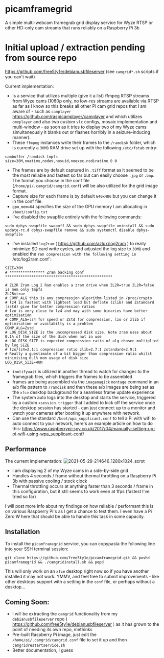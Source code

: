 # picamframegrid
A simple multi-webcam framegrab grid display service for Wyze RTSP or other HD-only cam streams that runs reliably on a Raspberry Pi 3b

# Initial upload / extraction pending from source repo 
https://github.com/free5ty1e/debianusbfileserver (see `camgrid*.sh` scripts if you can't wait)


Current implementation:
* Is a service that utilizes multiple (give it a list) ffmpeg RTSP streams from Wyze cams (1080p only, no low-res streams are available via RTSP as far as I know so this breaks all other Pi cam grid repos that I am aware of - such as `camplayer` https://github.com/raspicamplayer/camplayer and which utilizes `omxplayer` and also two custom `vlc` configs, mosaic implementation and multi-window - as soon as it tries to display two of my Wyze cams simultaneously it blanks out or flashes horribly in a seizure-inducing manner).
* These `ffmpeg` instances write their frames to the `/ramdisk` folder, which is currently a `30MB` RAM drive set up with the following `/etc/fstab` entry:
```
cambuffer /ramdisk tmpfs size=30M,noatime,nodev,nosuid,noexec,nodiratime 0 0
```
* The frames are by default captured in `.tiff` format as it seemed to be the most reliable and fastest so far but can easily choose `.jpg` or `.bmp`.  The format you choose in the conf file (`/home/pi/.camgrid/camgrid.conf`) will be also utilized for the grid image format.
* Capture size for each frame is by default `640x480` but you can change it in the conf file.
* `gpu_mem=64` specifies the size of the GPU memory I am allocating in `/boot/config.txt`
* I've disabled the swapfile entirely with the following commands:
```
sudo dphys-swapfile swapoff && sudo dphys-swapfile uninstall && sudo update-rc.d dphys-swapfile remove && sudo systemctl disable dphys-swapfile
```
* I've installed `log2ram` ( https://github.com/azlux/log2ram ) to really minimize SD card write cycles, and adjusted the log size to `30MB` and enabled the `ram compression with the following setting in `/etc/log2ram.conf`:
```
SIZE=30M
# **************** Zram backing conf  *************************************************

# ZL2R Zram Log 2 Ram enables a zram drive when ZL2R=true ZL2R=false is mem only tmpfs
ZL2R=true
# COMP_ALG this is any compression algorithm listed in /proc/crypto
# lz4 is fastest with lightest load but deflate (zlib) and Zstandard (zstd) give far better compression ratios
# lzo is very close to lz4 and may with some binaries have better optimisation
# COMP_ALG=lz4 for speed or Zstd for compression, lzo or zlib if optimisation or availabilty is a problem
COMP_ALG=Zstd
# LOG_DISK_SIZE is the uncompressed disk size. Note zram uses about 0.1% of the size of the disk when not in use
# LOG_DISK_SIZE is expected compression ratio of alg chosen multiplied by log SIZE
# lzo/lz4=2.1:1 compression ratio zlib=2.7:1 zstandard=2.9:1
# Really a guestimate of a bit bigger than compression ratio whilst minimising 0.1% mem usage of disk size
LOG_DISK_SIZE=40M
```
* `inotifywait` is utilized in another thread to watch for changes to the framegrab files, which triggers the frames to be assembled 
* frames are being assembled via the `imagemagick` `montage` command in an a/b file pattern to `/ramdisk` and then these a/b images are being set as the `xfce` desktop background for a seamless frame update experience
* The system auto logs into the desktop and starts the service, triggered by a custom `xsession.trigger` that I added to kick off the service once the desktop session has started - can just connect up to a monitor and watch your cameras after booting it up anywhere with network.
* Can use the standard `/boot/wpa_supplicant.conf` to tell a Pi with wifi to auto connect to your network, here's an example article on how to do this: https://www.raspberrypi-spy.co.uk/2017/04/manually-setting-up-pi-wifi-using-wpa_supplicant-conf/


## Performance

The current implementation:
![2021-05-29-214646_1280x1024_scrot](https://user-images.githubusercontent.com/5496151/120084426-e1b6c600-c084-11eb-95e6-3c01abccca6e.png)
* I am displaying 2 of my Wyze cams in a side-by-side grid
* Handles 4 seconds / frame without thermal throttling on a Raspberry Pi 3b with passive cooling / stock clock
* Thermal throttling occurs at anything faster than 3 seconds / frame in this configuration, but it still seems to work even at 1fps (fastest I've tried so far)



I will post more info about my findings on how reliable / performant this is on various Raspberry Pi's as I get a chance to test them.  I even have a Pi Zero W here that should be able to handle this task in some capacity.



## Installation
To install the `picamframegrid` service, you can copypasta the following line into your SSH terminal session:
```
git clone https://github.com/free5ty1e/picamframegrid.git && pushd picamframegrid && ./camgridinstall.sh && popd
```

This will only work on an `xfce` desktop right now so if you have another installed it may not work.  YMMV, and feel free to submit improvements - like other desktops support with a setting in the `conf` file, or perhaps without a desktop...



## Coming Soon:
* I will be extracting the `camgrid` functionality from my `debianusbfileserver` repo ( https://github.com/free5ty1e/debianusbfileserver ) as it has grown to the point of needing its own repo, methinks
* Pre-built Raspberry Pi image, just edit the `/home/pi/.camgrid/camgrid.conf` file to set it up and then `camgridrestartservice.sh`
* Better documentation, I guess
